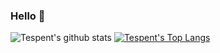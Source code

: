 ### Hello 👋

<!--
I am Wu Yufei, an enthusiastic developer with a wide range of interests. Some of my recent works cover OS/networking utilities, web backend, imaging processing, ML/DL and many other fields. My favourite programming language is Rust (and C++ in the second place)

Many of my repositories hosts on ZJU QSC. You could visit [my profile there](https://git.zjuqsc.com/WuYufei/).
-->

![Tespent's github stats](https://github-readme-stats.vercel.app/api?username=Tespent)
[![Tespent's Top Langs](https://github-readme-stats.vercel.app/api/top-langs/?username=Tespent&layout=compact)](https://github.com/anuraghazra/github-readme-stats)

<!--
**tespent/tespent** is a ✨ _special_ ✨ repository because its `README.md` (this file) appears on your GitHub profile.

Here are some ideas to get you started:

- 🔭 I’m currently working on ...
- 🌱 I’m currently learning ...
- 👯 I’m looking to collaborate on ...
- 🤔 I’m looking for help with ...
- 💬 Ask me about ...
- 📫 How to reach me: ...
- 😄 Pronouns: ...
- ⚡ Fun fact: ...
-->
